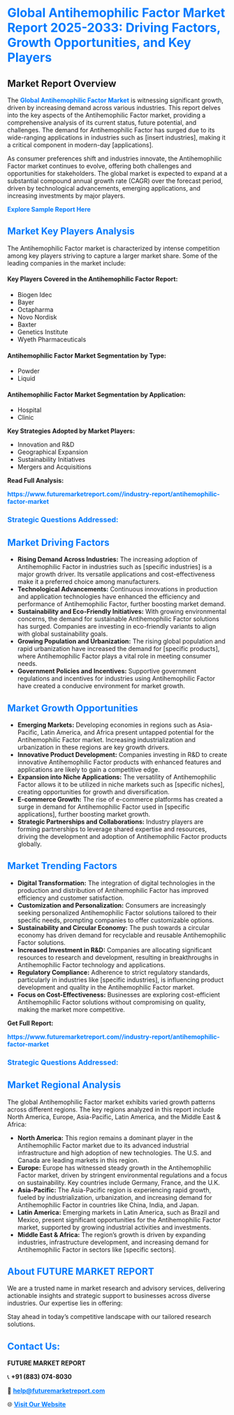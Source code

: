 <h1 style="color: #007BFF;">Global Antihemophilic Factor Market Report 2025-2033: Driving Factors, Growth Opportunities, and Key Players</h1>

<section id="overview">
<h2>Market Report Overview</h2>
<p>The <a href="https://www.futuremarketreport.com//industry-report/antihemophilic-factor-market" style="color: #007BFF; text-decoration: none;"><strong>Global Antihemophilic Factor Market</strong></a> is witnessing significant growth, driven by increasing demand across various industries. This report delves into the key aspects of the Antihemophilic Factor market, providing a comprehensive analysis of its current status, future potential, and challenges. The demand for Antihemophilic Factor has surged due to its wide-ranging applications in industries such as [insert industries], making it a critical component in modern-day [applications].</p>
<p>As consumer preferences shift and industries innovate, the Antihemophilic Factor market continues to evolve, offering both challenges and opportunities for stakeholders. The global market is expected to expand at a substantial compound annual growth rate (CAGR) over the forecast period, driven by technological advancements, emerging applications, and increasing investments by major players.</p>
</section>

<section id="overview">
<p><a href="https://www.futuremarketreport.com//request-sample/reportId=55623" style="color: #007BFF; text-decoration: none;"><strong>Explore Sample Report Here</strong></a></p>
</section>

<section id="key-players">
<h2 style="color: #007BFF;">Market Key Players Analysis</h2>
<p>The Antihemophilic Factor market is characterized by intense competition among key players striving to capture a larger market share. Some of the leading companies in the market include:</p>
<h4>Key Players Covered in the Antihemophilic Factor Report:</h4>
<ul><li>Biogen Idec</li><li>Bayer</li><li>Octapharma</li><li>Novo Nordisk</li><li>Baxter</li><li>Genetics Institute</li><li>Wyeth Pharmaceuticals</li></ul>
<h4>Antihemophilic Factor Market Segmentation by Type:</h4>
<ul><li>Powder</li><li>Liquid</li></ul>

<h4>Antihemophilic Factor Market Segmentation by Application:</h4>
<ul><li>Hospital</li><li>Clinic</li></ul>
<p><strong>Key Strategies Adopted by Market Players:</strong></p>
<ul>
<li>Innovation and R&D</li>
<li>Geographical Expansion</li>
<li>Sustainability Initiatives</li>
<li>Mergers and Acquisitions</li>
</ul>
</section>

<section>
<p><strong>Read Full Analysis: </strong></p><a href="https://www.futuremarketreport.com//industry-report/antihemophilic-factor-market" style="color: #007BFF; text-decoration: none;"><strong>https://www.futuremarketreport.com//industry-report/antihemophilic-factor-market</strong></a>
<h3 style="color: #007BFF;">Strategic Questions Addressed:</h3>
</section>

<section id="driving-factors">
<h2 style="color: #007BFF;">Market Driving Factors</h2>
<ul>
<li><strong>Rising Demand Across Industries:</strong> The increasing adoption of Antihemophilic Factor in industries such as [specific industries] is a major growth driver. Its versatile applications and cost-effectiveness make it a preferred choice among manufacturers.</li>
<li><strong>Technological Advancements:</strong> Continuous innovations in production and application technologies have enhanced the efficiency and performance of Antihemophilic Factor, further boosting market demand.</li>
<li><strong>Sustainability and Eco-Friendly Initiatives:</strong> With growing environmental concerns, the demand for sustainable Antihemophilic Factor solutions has surged. Companies are investing in eco-friendly variants to align with global sustainability goals.</li>
<li><strong>Growing Population and Urbanization:</strong> The rising global population and rapid urbanization have increased the demand for [specific products], where Antihemophilic Factor plays a vital role in meeting consumer needs.</li>
<li><strong>Government Policies and Incentives:</strong> Supportive government regulations and incentives for industries using Antihemophilic Factor have created a conducive environment for market growth.</li>
</ul>
</section>

<section id="growth-opportunities">
<h2 style="color: #007BFF;">Market Growth Opportunities</h2>
<ul>
<li><strong>Emerging Markets:</strong> Developing economies in regions such as Asia-Pacific, Latin America, and Africa present untapped potential for the Antihemophilic Factor market. Increasing industrialization and urbanization in these regions are key growth drivers.</li>
<li><strong>Innovative Product Development:</strong> Companies investing in R&D to create innovative Antihemophilic Factor products with enhanced features and applications are likely to gain a competitive edge.</li>
<li><strong>Expansion into Niche Applications:</strong> The versatility of Antihemophilic Factor allows it to be utilized in niche markets such as [specific niches], creating opportunities for growth and diversification.</li>
<li><strong>E-commerce Growth:</strong> The rise of e-commerce platforms has created a surge in demand for Antihemophilic Factor used in [specific applications], further boosting market growth.</li>
<li><strong>Strategic Partnerships and Collaborations:</strong> Industry players are forming partnerships to leverage shared expertise and resources, driving the development and adoption of Antihemophilic Factor products globally.</li>
</ul>
</section>

<section id="trending-factors">
<h2 style="color: #007BFF;">Market Trending Factors</h2>
<ul>
<li><strong>Digital Transformation:</strong> The integration of digital technologies in the production and distribution of Antihemophilic Factor has improved efficiency and customer satisfaction.</li>
<li><strong>Customization and Personalization:</strong> Consumers are increasingly seeking personalized Antihemophilic Factor solutions tailored to their specific needs, prompting companies to offer customizable options.</li>
<li><strong>Sustainability and Circular Economy:</strong> The push towards a circular economy has driven demand for recyclable and reusable Antihemophilic Factor solutions.</li>
<li><strong>Increased Investment in R&D:</strong> Companies are allocating significant resources to research and development, resulting in breakthroughs in Antihemophilic Factor technology and applications.</li>
<li><strong>Regulatory Compliance:</strong> Adherence to strict regulatory standards, particularly in industries like [specific industries], is influencing product development and quality in the Antihemophilic Factor market.</li>
<li><strong>Focus on Cost-Effectiveness:</strong> Businesses are exploring cost-efficient Antihemophilic Factor solutions without compromising on quality, making the market more competitive.</li>
</ul>
</section>

<section>
<p><strong>Get Full Report: </strong></p><a href="https://www.futuremarketreport.com//industry-report/antihemophilic-factor-market" style="color: #007BFF; text-decoration: none;"><strong>https://www.futuremarketreport.com//industry-report/antihemophilic-factor-market</strong></a>
<h3 style="color: #007BFF;">Strategic Questions Addressed:</h3>
</section>


<section id="regional-analysis">
<h2 style="color: #007BFF;">Market Regional Analysis</h2>
<p>The global Antihemophilic Factor market exhibits varied growth patterns across different regions. The key regions analyzed in this report include North America, Europe, Asia-Pacific, Latin America, and the Middle East & Africa:</p>
<ul>
<li><strong>North America:</strong> This region remains a dominant player in the Antihemophilic Factor market due to its advanced industrial infrastructure and high adoption of new technologies. The U.S. and Canada are leading markets in this region.</li>
<li><strong>Europe:</strong> Europe has witnessed steady growth in the Antihemophilic Factor market, driven by stringent environmental regulations and a focus on sustainability. Key countries include Germany, France, and the U.K.</li>
<li><strong>Asia-Pacific:</strong> The Asia-Pacific region is experiencing rapid growth, fueled by industrialization, urbanization, and increasing demand for Antihemophilic Factor in countries like China, India, and Japan.</li>
<li><strong>Latin America:</strong> Emerging markets in Latin America, such as Brazil and Mexico, present significant opportunities for the Antihemophilic Factor market, supported by growing industrial activities and investments.</li>
<li><strong>Middle East & Africa:</strong> The region’s growth is driven by expanding industries, infrastructure development, and increasing demand for Antihemophilic Factor in sectors like [specific sectors].</li>
</ul>
</section>

<footer>
<h2 style="color: #007BFF;">About FUTURE MARKET REPORT</h2>
<p>We are a trusted name in market research and advisory services, delivering actionable insights and strategic support to businesses across diverse industries. Our expertise lies in offering:</p>

<p>Stay ahead in today’s competitive landscape with our tailored research solutions.</p>

<h2 style="color: #007BFF;">Contact Us:</h2>
<p><strong>FUTURE MARKET REPORT</strong></p>
<p>📞 <strong>+91 (883) 074-8030</strong></p>
<p>📧 <strong><a href="mailto:help@futuremarketreport.com" style="color: #007BFF;">help@futuremarketreport.com</a></strong></p>
<p>🌐 <strong><a href="https://www.futuremarketreport.com/" style="color: #007BFF;">Visit Our Website</a></strong></p>
</footer>